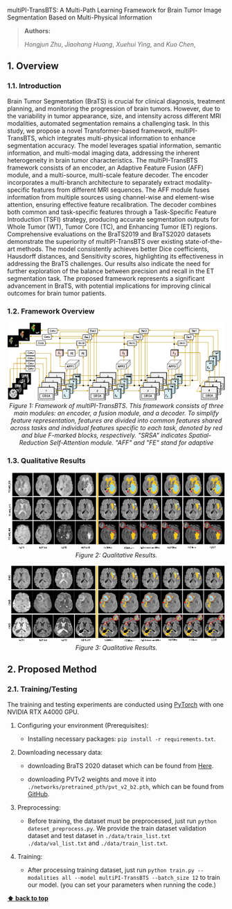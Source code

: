 multiPI-TransBTS: A Multi-Path Learning Framework for Brain Tumor Image Segmentation Based on Multi-Physical Information

> **Authors:**
>
> *Hongjun Zhu*,
> *Jiaohang Huang*,
> *Xuehui Ying*,
> and *Kuo Chen*,
>
> 




## 1. Overview

### 1.1. Introduction

Brain Tumor Segmentation (BraTS) is crucial for clinical diagnosis, treatment planning, and monitoring the progression of brain tumors. However, due to the variability in tumor appearance, size, and intensity across different MRI modalities, automated segmentation remains a challenging task. In this study, we propose a novel Transformer-based framework, multiPI-TransBTS, which integrates multi-physical information to enhance segmentation accuracy. The model leverages spatial information, semantic information, and multi-modal imaging data, addressing the inherent heterogeneity in brain tumor characteristics.
The multiPI-TransBTS framework consists of an encoder, an Adaptive Feature Fusion (AFF) module, and a multi-source, multi-scale feature decoder. The encoder incorporates a multi-branch architecture to separately extract modality-specific features from different MRI sequences. The AFF module fuses information from multiple sources using channel-wise and element-wise attention, ensuring effective feature recalibration. The decoder combines both common and task-specific features through a Task-Specific Feature Introduction (TSFI) strategy, producing accurate segmentation outputs for Whole Tumor (WT), Tumor Core (TC), and Enhancing Tumor (ET) regions.
Comprehensive evaluations on the BraTS2019 and BraTS2020 datasets demonstrate the superiority of multiPI-TransBTS over existing state-of-the-art methods. The model consistently achieves better Dice coefficients, Hausdorff distances, and Sensitivity scores, highlighting its effectiveness in addressing the BraTS challenges. Our results also indicate the need for further exploration of the balance between precision and recall in the ET segmentation task. The proposed framework represents a significant advancement in BraTS, with potential implications for improving clinical outcomes for brain tumor patients.

### 1.2. Framework Overview

<p align="center">
    <img src="imgs/multiPI-TransBTS.png"/> <br />
    <em>
    Figure 1: Framework of multiPI-TransBTS. This framework consists of three main modules: an encoder, a fusion module, and a decoder. To simplify feature representation, features are divided into common features shared across tasks and individual features specific to each task, denoted by red and blue F-marked blocks, respectively. "SRSA" indicates Spatial-Reduction Self-Attention module. "AFF" and "FE" stand for adaptive 
    </em>
</p>


### 1.3. Qualitative Results

<p align="center">
    <img src="imgs/result2019.png"/> <br />
    <em> 
    Figure 2: Qualitative Results.
    </em>
</p>
<p align="center">
    <img src="imgs/result2020.png"/> <br />
    <em> 
    Figure 3: Qualitative Results.
    </em>
</p>

## 2. Proposed Method

### 2.1. Training/Testing

The training and testing experiments are conducted using [PyTorch](https://github.com/pytorch/pytorch) with one NVIDIA RTX A4000 GPU.

1. Configuring your environment (Prerequisites):
       
    + Installing necessary packages: `pip install -r requirements.txt`.

2. Downloading necessary data:

    + downloading BraTS 2020 dataset
    which can be found from [Here](https://www.med.upenn.edu/cbica/brats2020/data.html).
    
    + downloading PVTv2 weights and move it into `./networks/pretrained_pth/pvt_v2_b2.pth`,
    which can be found from [GitHub](https://github.com/whai362/PVT/releases/download/v2/pvt_v2_b2.pth).

3. Preprocessing:

    + Before training, the dataset must be preprocessed, just run `python dateset_preprocess.py`. We provide the train 
    dataset validation dataset and test dataset in `./data/train_list.txt` `./data/val_list.txt` and `./data/train_list.txt`.
4. Training:
    
    + After processing training dataset, just run `python train.py --modalities all --model multiPI-TransBTS --batch_size 12` to train our model.
      (you can set your parameters when running the code.)


**[⬆ back to top](#1-preface)**
